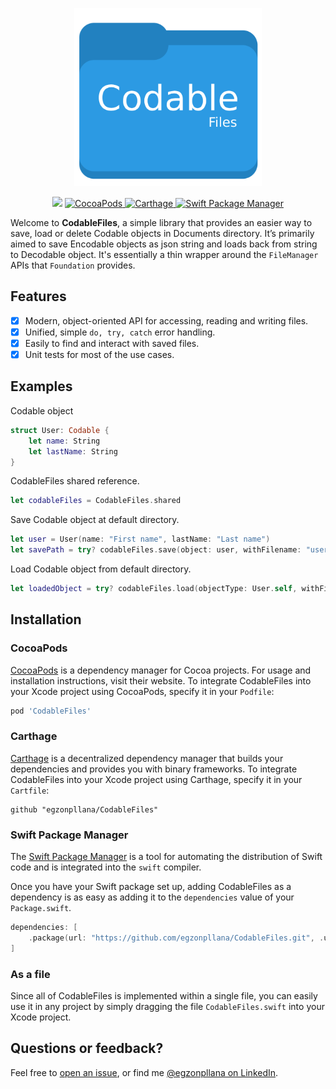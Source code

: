 <p align="center">
    <img src="logo.png" width="300" max-width="50%" alt=“CodableFiles” />
</p>

<p align="center">
    <img src="https://img.shields.io/badge/Swift-5.0-orange.svg" />
    <a href="https://cocoapods.org/pods/CodableFiles">
        <img src="https://img.shields.io/cocoapods/v/CodableFiles.svg" alt="CocoaPods" />
    </a>
    <a href="https://github.com/Carthage/Carthage">
        <img src="https://img.shields.io/badge/carthage-compatible-4BC51D.svg?style=flat" alt="Carthage" />
    </a>
    <a href="https://swift.org/package-manager">
        <img src="https://img.shields.io/badge/spm-compatible-brightgreen.svg?style=flat" alt="Swift Package Manager" />
    </a>
</p>

Welcome to **CodableFiles**, a simple library that provides an easier way to save, load or delete Codable objects in Documents directory. It’s primarily aimed to save Encodable objects as json string and loads back from string to Decodable object. It's essentially a thin wrapper around the `FileManager` APIs that `Foundation` provides.

## Features

- [X] Modern, object-oriented API for accessing, reading and writing files.
- [X] Unified, simple `do, try, catch` error handling.
- [X] Easily to find and interact with saved files.
- [X] Unit tests for most of the use cases.

## Examples

Codable object
```swift
struct User: Codable {
    let name: String
    let lastName: String
}
```

CodableFiles shared reference.

```swift
let codableFiles = CodableFiles.shared
```

Save Codable object at default directory.
```swift
let user = User(name: "First name", lastName: "Last name")
let savePath = try? codableFiles.save(object: user, withFilename: "userModel")
```

Load Codable object from default directory.

```swift
let loadedObject = try? codableFiles.load(objectType: User.self, withFilename: "userModel")
```
## Installation

### CocoaPods

[CocoaPods](https://cocoapods.org) is a dependency manager for Cocoa projects. For usage and installation instructions, visit their website. To integrate CodableFiles into your Xcode project using CocoaPods, specify it in your `Podfile`:

```ruby
pod 'CodableFiles'
```

### Carthage

[Carthage](https://github.com/Carthage/Carthage) is a decentralized dependency manager that builds your dependencies and provides you with binary frameworks. To integrate CodableFiles into your Xcode project using Carthage, specify it in your `Cartfile`:

```ogdl
github "egzonpllana/CodableFiles"
```

### Swift Package Manager

The [Swift Package Manager](https://swift.org/package-manager/) is a tool for automating the distribution of Swift code and is integrated into the `swift` compiler.

Once you have your Swift package set up, adding CodableFiles as a dependency is as easy as adding it to the `dependencies` value of your `Package.swift`.

```swift
dependencies: [
    .package(url: "https://github.com/egzonpllana/CodableFiles.git", .upToNextMajor(from: "0.1.0"))
]
```

### As a file

Since all of CodableFiles is implemented within a single file, you can easily use it in any project by simply dragging the file `CodableFiles.swift` into your Xcode project.

## Questions or feedback?

Feel free to [open an issue](https://github.com/egzonpllana/CodableFiles/issues/new), or find me [@egzonpllana on LinkedIn](https://www.linkedin.com/in/egzon-pllana/).
